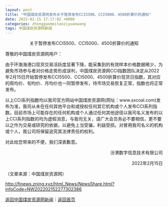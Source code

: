 ```yaml
---
layout: post
title: "中国煤炭资源网发布关于暂停发布CCI5500、CCI5000、4500折算价的通知"
date: 2022-02-15 17:17:02 +0800
categories: zhongguomeitanziyuanwang
tags: 中国煤炭资源网新闻
---
```

<p style="text-align:center;">关于暂停发布CCI5500、CCI5000、4500折算价的通知</p><p>尊敬的中国煤炭资源网用户： </p><p>由于环渤海港口现货交易活跃度显著下降，能采集到的有效样本价格数据稀少，为避免市场参与者对价格走势形成误判，中国煤炭资源网CCI指数团队决定从2022年2月15日开始暂停发布CCI5500、CCI5000、4500折算价现货日指数，其对应的周均价、旬均价、月均价也一同暂停发布，待市场交易恢复正常，指数也将正常发布。 </p><p>以上CCI系列指数均以我司官方网站中国煤炭资源网(网址：www.sxcoal.com)发布为准，我司从未在任何其他平台和或授权任何其它机构或个人发布CCI系列指数。目前市场上可能存在的任何机构或个人通过任何其他途径以我司名义发布的以上CCI系列指数的均为虚假消息，与我司无关，请广大会员务必不要相信，更不要以之作为交易或研究的依据，以避免上当受骗，利益受损。对冒用我司名义的机构或个人，我公司将保留追究其法律责任的权利。 </p><p>对此给您带来的不便，我们深表歉意。</p><p style="text-align:right;">汾渭数字信息技术有限公司 </p><p style="text-align:right;">2022年2月15日</p><p class="em_media">（文章来源：中国煤炭资源网）</p>

<http://finews.zning.xyz/html_News/NewsShare.html?infoCode=NW202202152277302386>

[返回中国煤炭资源网新闻](//finews.withounder.com/category/zhongguomeitanziyuanwang.html)｜[返回首页](//finews.withounder.com/)